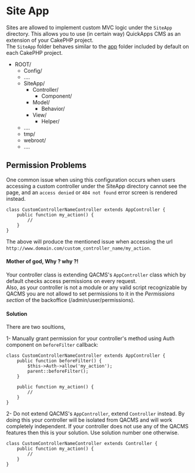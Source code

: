 Site App
========

Sites are allowed to implement custom MVC logic under the `SiteApp` directory.
This allows you to use (in certain way) QuickApps CMS as an extension of your CakePHP project.  
The `SiteApp` folder behaves similar to the [app](http://book.cakephp.org/2.0/en/getting-started/cakephp-folder-structure.html#the-app-folder) folder included by default on each CakePHP project.

* ROOT/
    * Config/
    * ....
    * SiteApp/
        * Controller/
            * Component/
        * Model/
            * Behavior/
        * View/
            * Helper/
    * ....
    * tmp/
    * webroot/
    * ....


Permission Problems
-------------------

One common issue when using this configuration occurs when users accessing a custom controller under the SiteApp directory cannot see the page,
and an `access denied` or `404 not found` error screen is rendered instead.

    class CustomControllerNameController extends AppController {
        public function my_action() {
            //
        }
    }

The above will produce the mentioned issue when accessing the url `http://www.domain.com/custom_controller_name/my_action`.

#### Mother of god, Why ? why ?!

Your controller class is extending QACMS's `AppController` class which by default checks access permissions on every request.  
Also, as your controller is not a module or any valid script recognizable by QACMS you are not allowd to set permissions to it in the _Permissions section_ of the backoffice (/admin/user/permissions).

#### Solution

There are two soultions,

1-	Manually grant permission for your controller's method using Auth component on `beforeFilter` callback:

    class CustomControllerNameController extends AppController {
        public function beforeFilter() {
            $this->Auth->allow('my_action');
            parent::beforeFilter();
        }

        public function my_action() {
            //
        }
    }

2-	Do not extend QACMS's `AppController`, extend `Controller` instead. By doing this your controller will be isolated from QACMS and will work completely independent.
	If your controller does not use any of the QACMS features then this is your solution. Use solution number one otherwise.

    class CustomControllerNameController extends Controller {
        public function my_action() {
            //
        }
    }